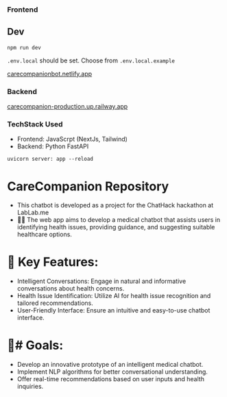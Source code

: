 
### Frontend

## Dev

`npm run dev`

`.env.local` should be set. Choose from `.env.local.example`

[carecompanionbot.netlify.app](https://carecompanionbot.netlify.app/)

### Backend

[carecompanion-production.up.railway.app](carecompanion-production.up.railway.app)

### TechStack Used
- Frontend: JavaScrpt (NextJs, Tailwind)
- Backend: Python FastAPI
  

`uvicorn server: app --reload`

# CareCompanion Repository

-  This chatbot is developed as a project for the ChatHack hackathon at LabLab.me
-  🏥🤖 The web app aims to develop a medical chatbot that assists users in identifying health issues, providing guidance, and suggesting suitable healthcare options.

# 🚀 Key Features:

- Intelligent Conversations: Engage in natural and informative conversations about health concerns.
- Health Issue Identification: Utilize AI for health issue recognition and tailored recommendations.
- User-Friendly Interface: Ensure an intuitive and easy-to-use chatbot interface.

# 🎯# Goals:

- Develop an innovative prototype of an intelligent medical chatbot.
- Implement NLP algorithms for better conversational understanding.
- Offer real-time recommendations based on user inputs and health inquiries.
